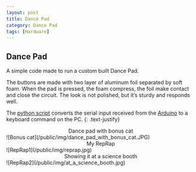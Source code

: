 ```yaml
---
layout: post
title: Dance Pad
category: Dance Pad
tags: [Hardware]
---
```

## Dance Pad

A simple code made to run a custom built Dance Pad.

The buttons are made with two layer of aluminum foil separated by soft foam. When the pad is pressed, the foam compress, the foil make contact and close the circuit. The look is not polished, but it’s sturdy and responds well.

The [python script](https://github.com/martinrioux/portfolio/blob/master/dance_dance_pad/serial_read.py) converts the serial input received from the [Arduino](./DDPad.ino) to a keyboard command on the PC.
{: .text-justify}

<center>Dance pad with bonus cat</center>
![Bonus cat](/public/img/dance_pad_with_bonus_cat.JPG)

<center>My RepRap</center>
![RepRap1](/public/img/reprap.jpg)
<center>Showing it at a science booth</center>
![RepRap2](/public/img/at_a_science_booth.jpg)